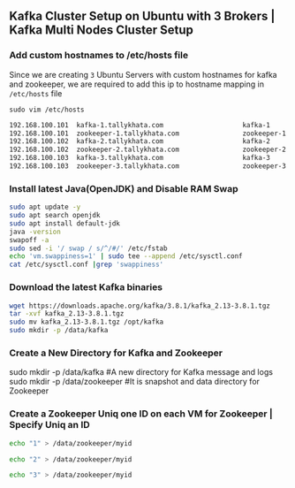## Kafka Cluster Setup on Ubuntu with 3 Brokers | Kafka Multi Nodes Cluster Setup




### Add custom hostnames to /etc/hosts file
Since we are creating `3` Ubuntu Servers with custom hostnames for kafka and zookeeper, we are required to add this ip to hostname mapping in `/etc/hosts` file

`sudo vim /etc/hosts`

```sh
192.168.100.101  kafka-1.tallykhata.com                    kafka-1
192.168.100.101  zookeeper-1.tallykhata.com                zookeeper-1
192.168.100.102  kafka-2.tallykhata.com                    kafka-2
192.168.100.102  zookeeper-2.tallykhata.com                zookeeper-2
192.168.100.103  kafka-3.tallykhata.com                    kafka-3
192.168.100.103  zookeeper-3.tallykhata.com                zookeeper-3
```


### Install latest Java(OpenJDK) and Disable RAM Swap

```sh
sudo apt update -y
sudo apt search openjdk
sudo apt install default-jdk
java -version
swapoff -a
sudo sed -i '/ swap / s/^/#/' /etc/fstab
echo 'vm.swappiness=1' | sudo tee --append /etc/sysctl.conf
cat /etc/sysctl.conf |grep 'swappiness'                                                        #Output "vm.swappiness=1"
```


### Download the latest Kafka binaries

```sh
wget https://downloads.apache.org/kafka/3.8.1/kafka_2.13-3.8.1.tgz
tar -xvf kafka_2.13-3.8.1.tgz
sudo mv kafka_2.13-3.8.1.tgz /opt/kafka
sudo mkdir -p /data/kafka                                                                      #create folder to store data
```

### Create a New Directory for Kafka and Zookeeper

sudo mkdir -p /data/kafka                                                                      #A new directory for Kafka message and logs
sudo mkdir -p /data/zookeeper                                                                  #It is snapshot and data directory for Zookeeper


### Create a Zookeeper Uniq one ID on each VM for Zookeeper | Specify Uniq an ID

```sh
echo "1" > /data/zookeeper/myid                                                                #"1" to specify Kafka-Zookeeper server #1:
```
```sh
echo "2" > /data/zookeeper/myid                                                                #"2" to specify Kafka-Zookeeper Server #2:
```
```sh
echo "3" > /data/zookeeper/myid                                                                #"3" to specify Kafka-Zookeeper server #3:
```




